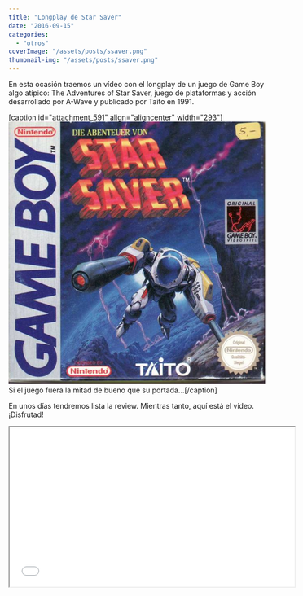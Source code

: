 ```yaml
---
title: "Longplay de Star Saver"
date: "2016-09-15"
categories: 
  - "otros"
coverImage: "/assets/posts/ssaver.png"
thumbnail-img: "/assets/posts/ssaver.png"
---
```


En esta ocasión traemos un vídeo con el longplay de un juego de Game Boy algo atípico: The Adventures of Star Saver, juego de plataformas y acción desarrollado por A-Wave y publicado por Taito en 1991.

\[caption id="attachment\_591" align="aligncenter" width="293"\]![Portada del juego](/assets/posts/ssaver.jpg) Si el juego fuera la mitad de bueno que su portada...\[/caption\]

En unos días tendremos lista la review. Mientras tanto, aquí está el vídeo. ¡Disfrutad!

<iframe src="//www.youtube.com/embed/5NTTi6lv37M" width="560" height="314" allowfullscreen="allowfullscreen"></iframe>
